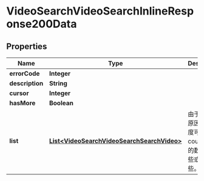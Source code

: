 # VideoSearchVideoSearchInlineResponse200Data

## Properties
Name | Type | Description | Notes
------------ | ------------- | ------------- | -------------
**errorCode** | **Integer** |  | 
**description** | **String** |  | 
**cursor** | **Integer** |  | 
**hasMore** | **Boolean** |  | 
**list** | [**List&lt;VideoSearchVideoSearchSearchVideo&gt;**](VideoSearchVideoSearchSearchVideo.md) | 由于置顶的原因, list长度可能比count指定的数量多一些或少一些。 |  [optional]
